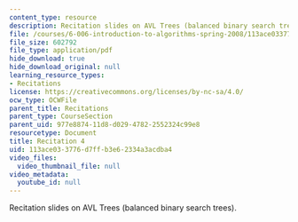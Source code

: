 ```yaml
---
content_type: resource
description: Recitation slides on AVL Trees (balanced binary search trees).
file: /courses/6-006-introduction-to-algorithms-spring-2008/113ace033776d7ffb3e62334a3acdba4_recitation04.pdf
file_size: 602792
file_type: application/pdf
hide_download: true
hide_download_original: null
learning_resource_types:
- Recitations
license: https://creativecommons.org/licenses/by-nc-sa/4.0/
ocw_type: OCWFile
parent_title: Recitations
parent_type: CourseSection
parent_uid: 977e8874-11d8-d029-4782-2552324c99e8
resourcetype: Document
title: Recitation 4
uid: 113ace03-3776-d7ff-b3e6-2334a3acdba4
video_files:
  video_thumbnail_file: null
video_metadata:
  youtube_id: null
---
```

Recitation slides on AVL Trees (balanced binary search trees).